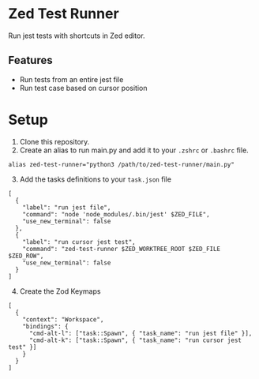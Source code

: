 # Zed Test Runner

Run jest tests with shortcuts in Zed editor.

## Features

- Run tests from an entire jest file
- Run test case based on cursor position

# Setup

1. Clone this repository.
2. Create an alias to run main.py and add it to your `.zshrc` or `.bashrc` file.

```
alias zed-test-runner="python3 /path/to/zed-test-runner/main.py"
```

3. Add the tasks definitions to your `task.json` file

```
[
  {
    "label": "run jest file",
    "command": "node 'node_modules/.bin/jest' $ZED_FILE",
    "use_new_terminal": false
  },
  {
    "label": "run cursor jest test",
    "command": "zed-test-runner $ZED_WORKTREE_ROOT $ZED_FILE $ZED_ROW",
    "use_new_terminal": false
  }
]
```

4. Create the Zod Keymaps

```
[
  {
    "context": "Workspace",
    "bindings": {
      "cmd-alt-l": ["task::Spawn", { "task_name": "run jest file" }],
      "cmd-alt-k": ["task::Spawn", { "task_name": "run cursor jest test" }]
    }
  }
]
```

